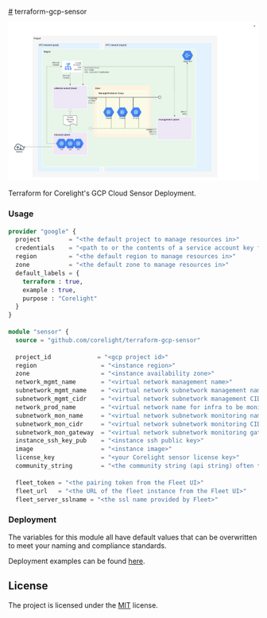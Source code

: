 [#](#) terraform-gcp-sensor

<img src="docs/overview.png" alt="overview">

Terraform for Corelight's GCP Cloud Sensor Deployment.

### Usage

```terraform
provider "google" {
  project        = "<the default project to manage resources in>"
  credentials    = "<path to or the contents of a service account key file>"
  region         = "<the default region to manage resources in>"
  zone           = "<the default zone to manage resources in>"
  default_labels = {
    terraform : true,
    example : true,
    purpose : "Corelight"
  }
}

module "sensor" {
  source = "github.com/corelight/terraform-gcp-sensor"
  
  project_id             = "<gcp project id>"
  region                  = "<instance region>"
  zone                    = "<instance availability zone>"
  network_mgmt_name       = "<virtual network management name>"
  subnetwork_mgmt_name    = "<virtual network subnetwork management name>"
  subnetwork_mgmt_cidr    = "<virtual network subnetwork management CIDR>"
  network_prod_name       = "<virtual network name for infra to be monitored"
  subnetwork_mon_name     = "<virtual network subnetwork monitoring name>"
  subnetwork_mon_cidr     = "<virtual network subnetwork monitoring CIDR>"
  subnetwork_mon_gateway  = "<virtual network subnetwork monitoring gateway>"
  instance_ssh_key_pub    = "<instance ssh public key>"
  image                   = "<instance image>"
  license_key             = "<your Corelight sensor license key>"
  community_string        = "<the community string (api string) often times referenced by Fleet>"
  
  fleet_token = "<the pairing token from the Fleet UI>"
  fleet_url   = "<the URL of the fleet instance from the Fleet UI>"
  fleet_server_sslname = "<the ssl name provided by Fleet>"
```

### Deployment

The variables for this module all have default values that can be overwritten
to meet your naming and compliance standards.

Deployment examples can be found [here][].

[here]: https://github.com/corelight/corelight-cloud/tree/main/terraform/gcp-mig-sensor

## License

The project is licensed under the [MIT][] license.

[MIT]: LICENSE
